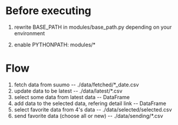 # Before executing
1. rewrite BASE_PATH in modules/base_path.py depending on your environment

2. enable PYTHONPATH: modules/*

# Flow
1. fetch data from suumo -- ./data/fetched/*_date.csv
2. update data to be latest -- ./data/latest/*.csv
3. select some data from latest data -- DataFrame
4. add data to the selected data, refering detail link -- DataFrame
5. select favorite data from 4's data -- ./data/selected/selected.csv
6. send favorite data (choose all or new) -- ./data/sending/*.csv


